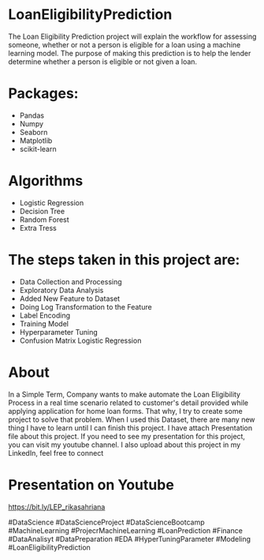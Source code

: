 # LoanEligibilityPrediction
The Loan Eligibility Prediction project will explain the workflow for assessing someone, whether or not a person is eligible for a loan using a machine learning model. The purpose of making this prediction is to help the lender determine whether a person is eligible or not given a loan.

# Packages:
- Pandas
- Numpy
- Seaborn
- Matplotlib
- scikit-learn

# Algorithms

- Logistic Regression
- Decision Tree
- Random Forest
- Extra Tress

# The steps taken in this project are:
- Data Collection and Processing
- Exploratory Data Analysis
- Added New Feature to Dataset
- Doing Log Transformation to the Feature
- Label Encoding
- Training Model
- Hyperparameter Tuning
- Confusion Matrix Logistic Regression


# About

In a Simple Term, Company wants to make automate the Loan Eligibility Process in a real time scenario related to customer's detail provided while applying application for home loan forms. That why, I try to create some project to solve that problem. When I used this Dataset, there are many new thing I have to learn until I can finish this project. I have attach Presentation file about this project. If you need to see my presentation for this project, you can visit my youtube channel. I also upload about this project in my LinkedIn, feel free to connect


# Presentation on Youtube

https://bit.ly/LEP_rikasahriana


#DataScience #DataScienceProject #DataScienceBootcamp #MachineLearning #ProjecrMachineLearning #LoanPrediction #Finance #DataAnalisyt #DataPreparation #EDA #HyperTuningParameter #Modeling #LoanEligibilityPrediction

